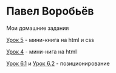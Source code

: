 

# Павел Воробьёв
Мои домашние задания

[Урок 5](https://pavelvorobev.github.io/lesson_5/) - мини-книга на html и css

[Урок 4](https://pavelvorobev.github.io/lesson_4/) - мини-нига на html

[Урок 6.1](https://pavelvorobev.github.io/lesson_6.1/) и [Урок 6.2](https://pavelvorobev.github.io/lesson_6.2/) - позиционирование



